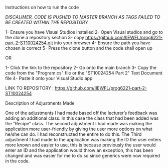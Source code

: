 Instructions on how to run the code

*DISCALIMER, CODE IS PUSHED TO MASTER BRANCH AS TAGS FAILED TO BE CREATED WITHIN THE REPOSITORY*

1- Ensure you have Visual Studios installed
2- Open Visual studios and go to the clone a repository section
3- copy https://github.com/IIEWFL/prog6221-part-2-ST10024254.git into your browser
4- Ensure the path you have chosen is correct
5- Press the clone button and the code shall open up


OR 

1- Click the link to the repository
2- Go onto the main branch
3- Copy the code from the "Program.cs" file or the "ST10024254 Part 2" Text Document file
4- Paste it onto your Visual Studio app


LINK TO REPOSITORY : https://github.com/IIEWFL/prog6221-part-2-ST10024254


Description of Adjustments Made


One of the adjustments I had made based off the lecturer’s feedback was adding an additional class. In this case the class that had been added was the “Recipe” class. The second adjustment I had made was making the application more user-friendly by giving the user more options on what he/she can do. I had reconstructed the entire to do this. The Third adjustment I had made to the application was making the ID the user enters more known and easier to use, this is because previously the user would enter an ID and the application would throw an exception, this has been changed and was easier for me to do so since generics were now required in the code.
